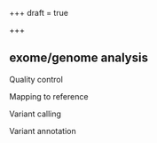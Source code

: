 +++
draft = true

+++
## exome/genome analysis

Quality control

Mapping to reference

Variant calling

Variant annotation